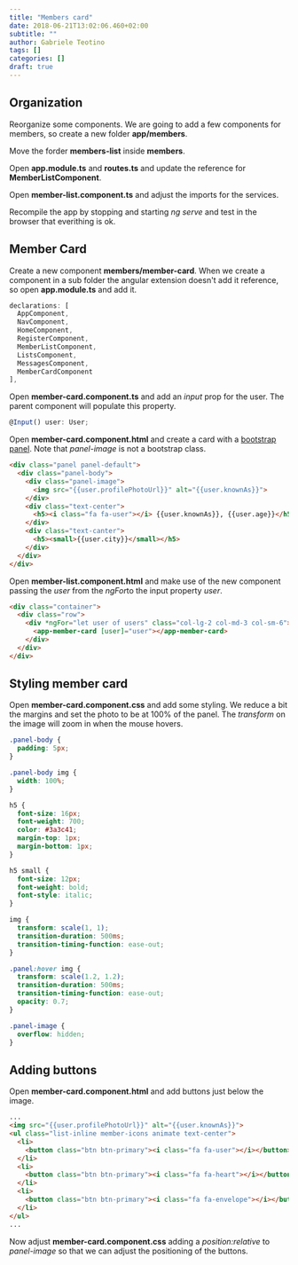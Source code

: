 ```yaml
---
title: "Members card"
date: 2018-06-21T13:02:06.460+02:00
subtitle: ""
author: Gabriele Teotino
tags: []
categories: []
draft: true
---
```


## Organization

Reorganize some components. We are going to add a few components for members, so create a new folder **app/members**.

Move the forder **members-list** inside **members**.

Open **app.module.ts** and **routes.ts** and update the reference for **MemberListComponent**.

Open **member-list.component.ts** and adjust the imports for the services.

Recompile the app by stopping and starting *ng serve* and test in the browser that everithing is ok.

## Member Card

Create a new component **members/member-card**. When we create a component in a sub folder the angular extension doesn't add it reference, so open **app.module.ts** and add it.

```typescript
declarations: [
  AppComponent,
  NavComponent,
  HomeComponent,
  RegisterComponent,
  MemberListComponent,
  ListsComponent,
  MessagesComponent,
  MemberCardComponent
],
```

Open **member-card.component.ts** and add an *input* prop for the user. The parent component will populate this property.

```typescript
@Input() user: User;
```

Open **member-card.component.html** and create a card with a [bootstrap panel](http://getbootstrap.com/docs/3.3/components/#panels). Note that *panel-image* is not a bootstrap class.

```html
<div class="panel panel-default">
  <div class="panel-body">
    <div class="panel-image">
      <img src="{{user.profilePhotoUrl}}" alt="{{user.knownAs}}">
    </div>
    <div class="text-center">
      <h5><i class="fa fa-user"></i> {{user.knownAs}}, {{user.age}}</h5>
    </div>
    <div class="text-canter">
      <h5><small>{{user.city}}</small></h5>
    </div>
  </div>
</div>
```

Open **member-list.component.html** and make use of the new component passing the *user* from the *ngFor*to the input property *user*.

```html
<div class="container">
  <div class="row">
    <div *ngFor="let user of users" class="col-lg-2 col-md-3 col-sm-6">
      <app-member-card [user]="user"></app-member-card>
    </div>
  </div>
</div>
```

## Styling member card

Open **member-card.component.css** and add some styling. We reduce a bit the margins and set the photo to be at 100% of the panel. The *transform* on the image will zoom in when the mouse hovers.

```css
.panel-body {
  padding: 5px;
}

.panel-body img {
  width: 100%;
}

h5 {
  font-size: 16px;
  font-weight: 700;
  color: #3a3c41;
  margin-top: 1px;
  margin-bottom: 1px;
}

h5 small {
  font-size: 12px;
  font-weight: bold;
  font-style: italic;
}

img {
  transform: scale(1, 1);
  transition-duration: 500ms;
  transition-timing-function: ease-out;
}

.panel:hover img {
  transform: scale(1.2, 1.2);
  transition-duration: 500ms;
  transition-timing-function: ease-out;
  opacity: 0.7;
}

.panel-image {
  overflow: hidden;
}
```

## Adding buttons

Open **member-card.component.html** and add buttons just below the image.

```html
...
<img src="{{user.profilePhotoUrl}}" alt="{{user.knownAs}}">
<ul class="list-inline member-icons animate text-center">
  <li>
    <button class="btn btn-primary"><i class="fa fa-user"></i></button>
  </li>
  <li>
    <button class="btn btn-primary"><i class="fa fa-heart"></i></button>
  </li>
  <li>
    <button class="btn btn-primary"><i class="fa fa-envelope"></i></button>
  </li>
</ul>
...
```

Now adjust **member-card.component.css** adding a *position:relative* to *panel-image* so that we can adjust the positioning of the buttons.
